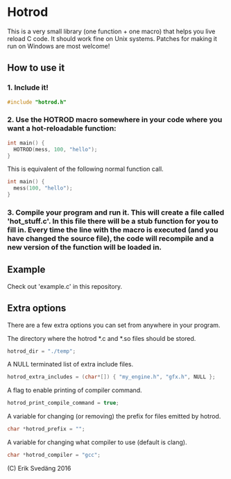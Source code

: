 # Hotrod

This is a very small library (one function + one macro) that helps you live reload C code.
It should work fine on Unix systems. Patches for making it run on Windows are most welcome!

## How to use it

### 1. Include it!
```c
#include "hotrod.h"
```

### 2. Use the HOTROD macro somewhere in your code where you want a hot-reloadable function:
```c
int main() {
  HOTROD(mess, 100, "hello");
}
```

This is equivalent of the following normal function call.
```c
int main() {
  mess(100, "hello");
}
```

### 3. Compile your program and run it. This will create a file called 'hot_stuff.c'. In this file there will be a stub function for you to fill in. Every time the line with the macro is executed (and you have changed the source file), the code will recompile and a new version of the function will be loaded in.

## Example
Check out 'example.c' in this repository.

## Extra options
There are a few extra options you can set from anywhere in your program.

The directory where the hotrod *.c and *.so files should be stored.
```c
hotrod_dir = "./temp";
```

A NULL terminated list of extra include files.
```c
hotrod_extra_includes = (char*[]) { "my_engine.h", "gfx.h", NULL };
```

A flag to enable printing of compiler command.
```c
hotrod_print_compile_command = true;
```

A variable for changing (or removing) the prefix for files emitted by hotrod.
```c
char *hotrod_prefix = "";
```

A variable for changing what compiler to use (default is clang).
```c
char *hotrod_compiler = "gcc";
```

(C) Erik Svedäng 2016
